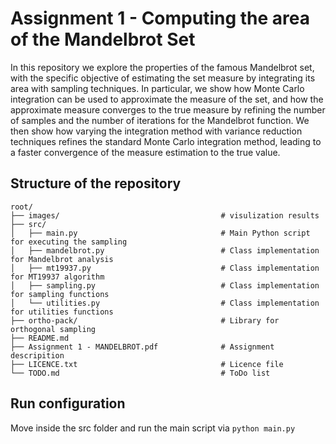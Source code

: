 # Assignment 1 - Computing the area of the Mandelbrot Set
In this repository we explore the properties of the famous Mandelbrot set, with the specific objective of estimating the set measure by integrating its area with sampling techniques. In particular, we show how Monte Carlo integration can be used to approximate the measure of the set, and how the approximate measure converges to the true measure by refining the number of samples and the number of iterations for the Mandelbrot function. We then show how varying the integration method with variance reduction techniques refines the standard Monte Carlo integration method, leading to a faster convergence of the measure estimation to the true value.

## Structure of the repository
```
root/
├── images/                                    # visulization results
├── src/
│   ├── main.py                                # Main Python script for executing the sampling
│   ├── mandelbrot.py                          # Class implementation for Mandelbrot analysis
│   ├── mt19937.py                             # Class implementation for MT19937 algorithm
│   ├── sampling.py                            # Class implementation for sampling functions
│   └── utilities.py                           # Class implementation for utilities functions
├── ortho-pack/                                # Library for orthogonal sampling
├── README.md
├── Assignment 1 - MANDELBROT.pdf              # Assignment descripition
├── LICENCE.txt                                # Licence file
└── TODO.md                                    # ToDo list
```

## Run configuration
Move inside the src folder and run the main script via `python main.py`